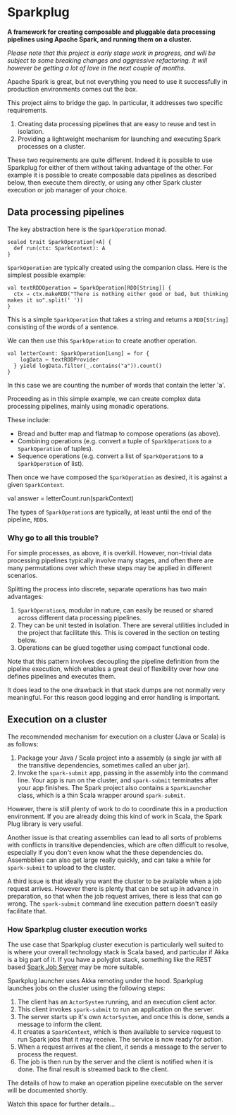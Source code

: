# Sparkplug

**A framework for creating composable and pluggable data processing pipelines using Apache Spark, and running them on a cluster.**

*Please note that this project is early stage work in progress, and will be subject to some breaking changes and aggressive refactoring. It will however be getting a lot of love in the next couple of months.*

Apache Spark is great, but not everything you need to use it successfully in production environments comes out the box.

This project aims to bridge the gap. In particular, it addresses two specific requirements.

1. Creating data processing pipelines that are easy to reuse and test in isolation.
2. Providing a lightweight mechanism for launching and executing Spark processes on a cluster. 

These two requirements are quite different. Indeed it is possible to use Sparkplug for either of them without taking advantage of the other. For example it is possible to create composable data pipelines as described below, then execute them directly, or using any other Spark cluster execution or job manager of your choice.

## Data processing pipelines

The key abstraction here is the `SparkOperation` monad.

```
sealed trait SparkOperation[+A] {
  def run(ctx: SparkContext): A
}
```

`SparkOperation` are typically created using the companion class. Here is the simplest possible example:

```
val textRDDOperation = SparkOperation[RDD[String]] {
  ctx ⇒ ctx.makeRDD("There is nothing either good or bad, but thinking makes it so".split(' '))
}
```

This is a simple `SparkOperation` that takes a string and returns a `RDD[String]` consisting of the words of a sentence.

We can then use this `SparkOperation` to create another operation.

```
val letterCount: SparkOperation[Long] = for {
    logData ← textRDDProvider
  } yield logData.filter(_.contains("a")).count()
}
```

In this case we are counting the number of words that contain the letter 'a'.

Proceeding as in this simple example, we can create complex data processing pipelines, mainly using monadic operations. 

These include:

* Bread and butter map and flatmap to compose operations (as above).
* Combining operations (e.g. convert a tuple of `SparkOperation`s to a `SparkOperation` of tuples).
* Sequence operations (e.g. convert a list of `SparkOperation`s to a `SparkOperation` of list). 

Then once we have composed the `SparkOperation` as desired, it is against a given `SparkContext`.

val answer = letterCount.run(sparkContext)

The types of `SparkOperation`s are typically, at least until the end of the pipeline, `RDD`s.

### Why go to all this trouble?

For simple processes, as above, it is overkill. However, non-trivial data processing pipelines typically involve many stages, and often there are many permutations over which these steps may be applied in different scenarios. 

Splitting the process into discrete, separate operations has two main advantages:

1. `SparkOperation`s, modular in nature, can easily be reused or shared across different data processing pipelines.
2. They can be unit tested in isolation. There are several utilities included in the project that facilitate this. This is covered in the section on testing below.
3. Operations can be glued together using compact functional code.

Note that this pattern involves decoupling the pipeline definition from the pipeline execution, which enables a great deal of flexibility over how one defines pipelines and executes them. 

It does lead to the one drawback in that stack dumps are not normally very meaningful. For this reason good logging and error handling is important.

## Execution on a cluster

The recommended mechanism for execution on a cluster (Java or Scala) is as follows:

1. Package your Java / Scala project into a assembly (a single jar with all the transitive dependencies, sometimes called an uber jar).
2. Invoke the `spark-submit` app, passing in the assembly into the command line. Your app is run on the cluster, and `spark-submit` terminates after your app finishes. The Spark project also contains a `SparkLauncher` class, which is a thin Scala wrapper around `spark-submit`.

However, there is still plenty of work to do to coordinate this in a production environment. If you are already doing this kind of work in Scala, the Spark Plug library is very useful.

Another issue is that creating assemblies can lead to all sorts of problems with conflicts in transitive dependencies, which are often difficult to resolve, especially if you don't even know what the these dependencies do. Assembblies can also get large really quickly, and can take a while for `spark-submit` to upload to the cluster.

A third issue is that ideally you want the cluster to be available when a job request arrives. However there is plenty that can be set up in advance in preparation, so that when the job request arrives, there is less that can go wrong. The `spark-submit` command line execution pattern doesn't easily facilitate that.

### How Sparkplug cluster execution works

The use case that Sparkplug cluster execution is particularly well suited to is where your overall technology stack is Scala based, and particular if Akka is a big part of it. If you have a polyglot stack, something like the REST based [Spark Job Server](https://github.com/spark-jobserver/spark-jobserver) may be more suitable.

Sparkplug launcher uses Akka remoting under the hood. Sparkplug launches jobs on the cluster using the following steps:

1. The client has an `ActorSystem` running, and an execution client actor.
2. This client invokes `spark-submit` to run an application on the server.
3. The server starts up it's own `ActorSystem`, and once this is done, sends a message to inform the client.
4. It creates a `SparkContext`, which is then available to service request to run Spark jobs that it may receive. The service is now ready for action. 
5. When a request arrives at the client, it sends a message to the server to process the request.
6. The job is then run by the server and the client is notified when it is done. The final result is streamed back to the client.

The details of how to make an operation pipeline executable on the server will be documented shortly.

Watch this space for further details...
